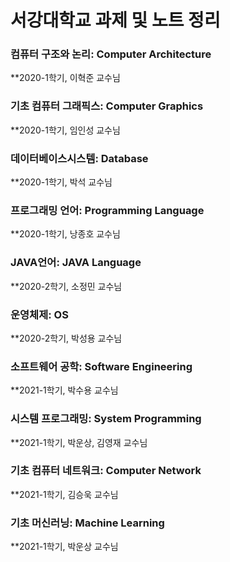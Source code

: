 # 서강대학교 과제 및 노트 정리

### 컴퓨터 구조와 논리: Computer Architecture
**2020-1학기, 이혁준 교수님<br>
### 기초 컴퓨터 그래픽스: Computer Graphics
**2020-1학기, 임인성 교수님<br>
### 데이터베이스시스템: Database
**2020-1학기, 박석 교수님<br>
### 프로그래밍 언어: Programming Language
**2020-1학기, 낭종호 교수님<br>
### JAVA언어: JAVA Language
**2020-2학기, 소정민 교수님<br>
### 운영체제: OS
**2020-2학기, 박성용 교수님<br>
### 소프트웨어 공학: Software Engineering
**2021-1학기, 박수용 교수님<br>
### 시스템 프로그래밍: System Programming
**2021-1학기, 박운상, 김영재 교수님<br>
### 기초 컴퓨터 네트워크: Computer Network
**2021-1학기, 김승욱 교수님<br>
### 기초 머신러닝: Machine Learning
**2021-1학기, 박운상 교수님<br>
